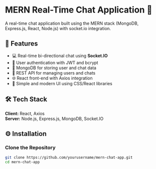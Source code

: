 # MERN Real-Time Chat Application 💬

A real-time chat application built using the MERN stack (MongoDB, Express.js, React, Node.js) with socket.io integration.

## 📌 Features

- 💻 Real-time bi-directional chat using **Socket.IO**
- 🔐 User authentication with JWT and bcrypt
- 💾 MongoDB for storing user and chat data
- 🔧 REST API for managing users and chats
- 🌐 React front-end with Axios integration
- 🎨 Simple and modern UI using CSS/React libraries

## 🛠️ Tech Stack

**Client:** React, Axios  
**Server:** Node.js, Express.js, MongoDB, Socket.IO

## ⚙️ Installation

### Clone the Repository

```bash
git clone https://github.com/yourusername/mern-chat-app.git
cd mern-chat-app
